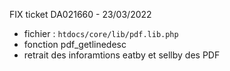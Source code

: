 
FIX ticket DA021660  - 23/03/2022
  - fichier : ```htdocs/core/lib/pdf.lib.php```
  - fonction pdf_getlinedesc
  - retrait des inforamtions eatby et sellby des PDF
